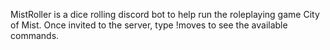 MistRoller is a dice rolling discord bot to help run the roleplaying game City of Mist. Once invited to the server, type !moves to see the available commands.
